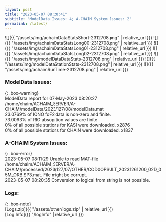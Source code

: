 ```yaml
---
layout: post
title: "2023-05-07 08:20:41"
subtitle: "ModelData Issues: 4; A-CHAIM System Issues: 2"
permalink: /latest/
---
```


![]({{ "/assets/img/achaimDataStatsShort-2312708.png" | relative_url }})
![]({{ "/assets/img/achaimDataStatsLong00-2312708.png" | relative_url }})
![]({{ "/assets/img/achaimDataStatsLong01-2312708.png" | relative_url }})
![]({{ "/assets/img/achaimDataStatsLong02-2312708.png" | relative_url }})
![]({{ "/assets/img/modelDataDataStats-2312708.png" | relative_url }})
![]({{ "/assets/img/modelDataStationStats-2312708.png" | relative_url }})
![]({{ "/assets/img/achaimRunTime-2312708.png" | relative_url }})


### ModelData Issues:  
  
{: .box-warning}  
 ModelData report for 07-May-2023 08:20:27   
 /home/chaim/ACHAIM_SERVER/A-CHAIM/modelData/2023/127/08/modelData.mat   
 23.0769% of IONO foF2 data is non-zero and finite.   
 73.0093% of RIO absoprtion values are finite   
 0% of all possible stations for KASI were downloaded. x2876   
 0% of all possible stations for CHAIN were downloaded. x1837   
  
### A-CHAIM System Issues:  
  
{: .box-error}  
2023-05-07 08:11:29 Unable to read MAT-file /home/chaim/ACHAIM_SERVER/A-CHAIM/processed/2023/127/07/OTHER/COD0OPSULT_20231261200_02D_05M_ORB.SP3.mat. File might be corrupt.  
2023-05-07 08:20:35 Conversion to logical from string is not possible.  

### Logs:  
  
{: .box-note}  
[Logs.zip]({{ "/assets/other/logs.zip" | relative_url }})  
[Log Info]({{ "/logInfo" | relative_url }})  
